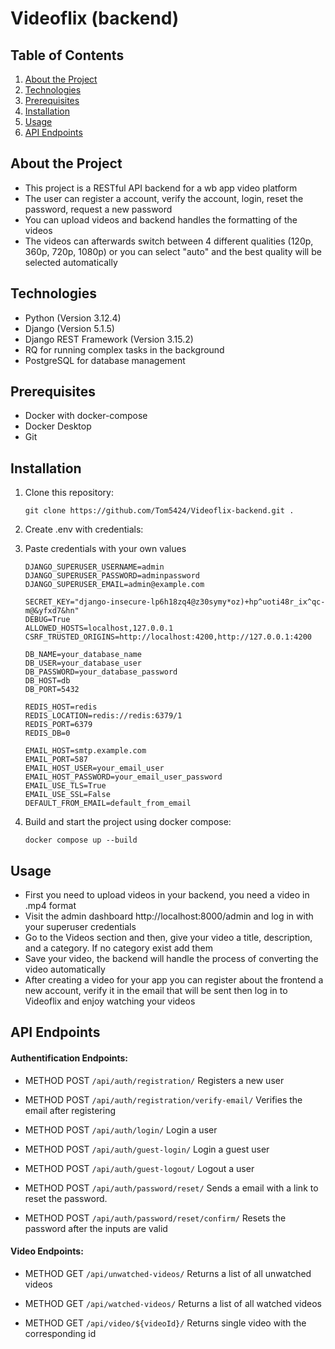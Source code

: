 # Videoflix (backend)


## Table of Contents

1. [About the Project](#about-the-project)
2. [Technologies](#technologies)
3. [Prerequisites](#prerequisites)
4. [Installation](#installation)
5. [Usage](#usage)
6. [API Endpoints](#api-endpoints)

## About the Project

- This project is a RESTful API backend for a wb app video platform
- The user can register a account, verify the account, login, reset the password, request a new password
- You can upload videos and backend handles the formatting of the videos
- The videos can afterwards switch between 4 different qualities (120p, 360p, 720p, 1080p) or you can select "auto" and the best quality will be selected automatically

## Technologies

- Python (Version 3.12.4)
- Django (Version 5.1.5)
- Django REST Framework (Version 3.15.2)
- RQ for running complex tasks in the background
- PostgreSQL for database management

## Prerequisites

- Docker with docker-compose
- Docker Desktop
- Git

## Installation

1. Clone this repository:

   ```
   git clone https://github.com/Tom5424/Videoflix-backend.git .
   ```

2. Create .env with credentials:


3. Paste credentials with your own values

   ```
   DJANGO_SUPERUSER_USERNAME=admin
   DJANGO_SUPERUSER_PASSWORD=adminpassword
   DJANGO_SUPERUSER_EMAIL=admin@example.com

   SECRET_KEY="django-insecure-lp6h18zq4@z30symy*oz)+hp^uoti48r_ix^qc-m@&yfxd7&hn"
   DEBUG=True
   ALLOWED_HOSTS=localhost,127.0.0.1
   CSRF_TRUSTED_ORIGINS=http://localhost:4200,http://127.0.0.1:4200

   DB_NAME=your_database_name
   DB_USER=your_database_user
   DB_PASSWORD=your_database_password
   DB_HOST=db
   DB_PORT=5432

   REDIS_HOST=redis
   REDIS_LOCATION=redis://redis:6379/1
   REDIS_PORT=6379
   REDIS_DB=0

   EMAIL_HOST=smtp.example.com
   EMAIL_PORT=587
   EMAIL_HOST_USER=your_email_user
   EMAIL_HOST_PASSWORD=your_email_user_password
   EMAIL_USE_TLS=True
   EMAIL_USE_SSL=False
   DEFAULT_FROM_EMAIL=default_from_email
   ```


4. Build and start the project using docker compose:

   ```
   docker compose up --build
   ```


## Usage


- First you need to upload videos in your backend, you need a video in .mp4 format
- Visit the admin dashboard http://localhost:8000/admin and log in with your superuser credentials
- Go to the Videos section and then, give your video a title, description, and a category. If no category exist add them
- Save your video, the backend will handle the process of converting the video automatically
- After creating a video for your app you can register about the frontend a new account, verify it in the email that will be sent then log in to Videoflix and enjoy watching your videos


## API Endpoints


#### Authentification Endpoints:


- METHOD POST ``` /api/auth/registration/ ``` Registers a new user

- METHOD POST ``` /api/auth/registration/verify-email/ ``` Verifies the email after registering

- METHOD POST ``` /api/auth/login/ ``` Login a user

- METHOD POST ``` /api/auth/guest-login/ ``` Login a guest user

- METHOD POST ``` /api/auth/guest-logout/ ``` Logout a user

- METHOD POST ``` /api/auth/password/reset/ ``` Sends a email with a link to reset the password.

- METHOD POST ``` /api/auth/password/reset/confirm/ ``` Resets the password after the inputs are valid


#### Video Endpoints:


- METHOD GET ``` /api/unwatched-videos/ ``` Returns a list of all unwatched videos

- METHOD GET ``` /api/watched-videos/ ``` Returns a list of all watched videos

- METHOD GET ``` /api/video/${videoId}/ ``` Returns single video with the corresponding id
